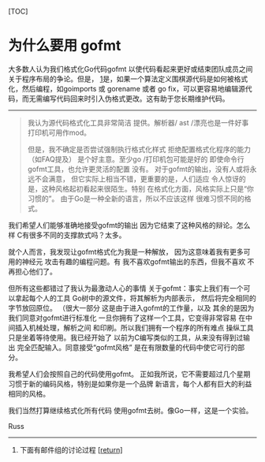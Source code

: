 [TOC]

# 为什么要用 gofmt

大多数人认为我们格式化Go代码gofmt 以使代码看起来更好或结束团队成员之间关于程序布局的争论。但是， [1](https://blog.v5u.win/post/go-gofmt/#fn:gofmt)是，如果一个算法定义围棋源代码是如何被格式化，然后编程，如goimports 或 gorename 或者 go fix，可以更容易地编辑源代码，而无需编写代码回来时引入伪格式更改。这有助于您长期维护代码。

------

> 我认为源代码格式化工具非常简洁 提供。解析器/ ast /漂亮也是一件好事 打印机可用作mod。
>
> 但是，我不确定是否尝试强制执行格式化样式 拒绝配置格式化程序的能力（如FAQ提及） 是个好主意。至少go /打印机包可能是好的 即使命令行gofmt工具，也允许更灵活的配置 没有。 对于gofmt的输出，没有人或将永远不会满意， 但它实际上相当不错，更重要的是，人们适应 令人惊讶的是，这种风格起初看起来很陌生。特别 在格式化方面，风格实际上只是“你习惯的”。 由于Go是一种全新的语言，所以不应该这样 很难习惯不同的格式。

我们希望人们能够准确地接受gofmt的输出 因为它结束了这种风格的辩论。怎么样 C有很多不同的支撑款式吗？太多。

就个人而言，我发现让gofmt格式化为我是一种解放， 因为这意味着我有更多可用的神经元 攻击有趣的编程问题。有 我不喜欢gofmt输出的东西，但我不喜欢 不再担心他们了。

但所有这些都错过了我认为最激动人心的事情 关于gofmt：事实上我们有一个可以拿起每个人的工具 Go树中的源文件，将其解析为内部表示， 然后将完全相同的字节放回原位。 （很大一部分 这是由于进入gofmt的工作量，以及 其余的是因为我们同意对gofmt进行标准化 一旦你拥有了这样一个工具，它变得非常容易 在中间插入机械处理，解析之间 和印刷。所以我们拥有一个程序的所有难点 操纵工具只是坐着等待使用。我已经开始了 以前为C编写类似的工具，从来没有得到过输出 完全匹配输入。同意接受“gofmt风格” 是在有限数量的代码中使它可行的部分。

我希望人们会按照自己的代码使用gofmt。 正如我所说，它不需要超过几个星期 习惯于新的编码风格，特别是如果你是一个品牌 新语言，每个人都有巨大的利益 相同的风格。

我们当然打算继续格式化所有代码 使用gofmt去树。像Go一样，这是一个实验。

Russ

------

1. 下面有邮件组的讨论过程 [[return\]](https://blog.v5u.win/post/go-gofmt/#fnref:gofmt)

